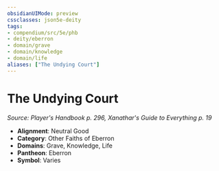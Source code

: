 ```yaml
---
obsidianUIMode: preview
cssclasses: json5e-deity
tags:
- compendium/src/5e/phb
- deity/eberron
- domain/grave
- domain/knowledge
- domain/life
aliases: ["The Undying Court"]
---
```

# The Undying Court
*Source: Player's Handbook p. 296, Xanathar's Guide to Everything p. 19* 

- **Alignment**: Neutral Good
- **Category**: Other Faiths of Eberron
- **Domains**: Grave, Knowledge, Life
- **Pantheon**: Eberron
- **Symbol**: Varies